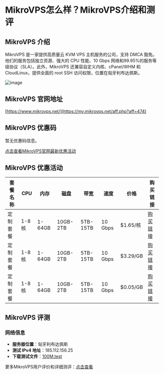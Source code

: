 # MikroVPS怎么样？MikroVPS介绍和测评

## MikroVPS 介绍

MikroVPS 是一家提供高质量云 KVM VPS 主机服务的公司，支持 DMCA 豁免。他们的服务包括独立资源、强大的 CPU 性能、10 Gbps 网络和99.95%的服务等级协议（SLA）。此外，MikroVPS 还兼容自定义内核、cPanel/WHM 和 CloudLinux，提供全面的 root SSH 访问权限，位置在匈牙利布达佩斯。

![image](https://github.com/kutz1477/MikroVPS/assets/169887888/41e12165-8e5e-4aea-b305-7793b5c003c1)

## MikroVPS 官网地址

[https://www.mikrovps.net/](https://my.mikrovps.net/aff.php?aff=474)

## MikroVPS 优惠码

暂无优惠码信息。

[点击查看MikroVPS官网最新优惠活动](https://my.mikrovps.net/aff.php?aff=474)

## MikroVPS 优惠活动

| 套餐名称   | CPU  | 内存  | 磁盘  | 带宽    | 速度  | 价格       | 购买链接                                     |
|------------|------|-------|-------|---------|-------|------------|----------------------------------------------|
| 定制套餐   | 1-8核 | 1-64GB| 10GB-2TB | 5TB-15TB | 10 Gbps | $1.65/核 | [购买链接](https://my.mikrovps.net/aff.php?aff=474&language=English&currency=3&pid=489) |
| 定制套餐   | 1-8核 | 1-64GB| 10GB-2TB | 5TB-15TB | 10 Gbps | $3.29/GB | [购买链接](https://my.mikrovps.net/aff.php?aff=474&language=English&currency=3&pid=489) |
| 定制套餐   | 1-8核 | 1-64GB| 10GB-2TB | 5TB-15TB | 10 Gbps | $0.05/GB | [购买链接](https://my.mikrovps.net/aff.php?aff=474&language=English&currency=3&pid=489) |

## MikroVPS 评测

### 网络信息

- **服务器位置**：匈牙利布达佩斯
- **测试 IPv4 地址**：185.112.156.25
- **下载测试文件**：[100M.test](http://test.mikrovps.hu/100M.test)

更多MikroVPS用户评价和详细测评：[点击查看](https://my.mikrovps.net/aff.php?aff=474)
